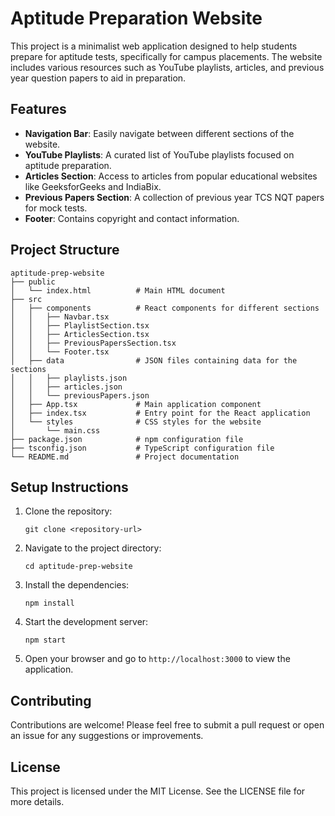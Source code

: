 # Aptitude Preparation Website

This project is a minimalist web application designed to help students prepare for aptitude tests, specifically for campus placements. The website includes various resources such as YouTube playlists, articles, and previous year question papers to aid in preparation.

## Features

- **Navigation Bar**: Easily navigate between different sections of the website.
- **YouTube Playlists**: A curated list of YouTube playlists focused on aptitude preparation.
- **Articles Section**: Access to articles from popular educational websites like GeeksforGeeks and IndiaBix.
- **Previous Papers Section**: A collection of previous year TCS NQT papers for mock tests.
- **Footer**: Contains copyright and contact information.

## Project Structure

```
aptitude-prep-website
├── public
│   └── index.html          # Main HTML document
├── src
│   ├── components          # React components for different sections
│   │   ├── Navbar.tsx
│   │   ├── PlaylistSection.tsx
│   │   ├── ArticlesSection.tsx
│   │   ├── PreviousPapersSection.tsx
│   │   └── Footer.tsx
│   ├── data                # JSON files containing data for the sections
│   │   ├── playlists.json
│   │   ├── articles.json
│   │   └── previousPapers.json
│   ├── App.tsx             # Main application component
│   ├── index.tsx           # Entry point for the React application
│   └── styles              # CSS styles for the website
│       └── main.css
├── package.json            # npm configuration file
├── tsconfig.json           # TypeScript configuration file
└── README.md               # Project documentation
```

## Setup Instructions

1. Clone the repository:
   ```
   git clone <repository-url>
   ```

2. Navigate to the project directory:
   ```
   cd aptitude-prep-website
   ```

3. Install the dependencies:
   ```
   npm install
   ```

4. Start the development server:
   ```
   npm start
   ```

5. Open your browser and go to `http://localhost:3000` to view the application.

## Contributing

Contributions are welcome! Please feel free to submit a pull request or open an issue for any suggestions or improvements.

## License

This project is licensed under the MIT License. See the LICENSE file for more details.